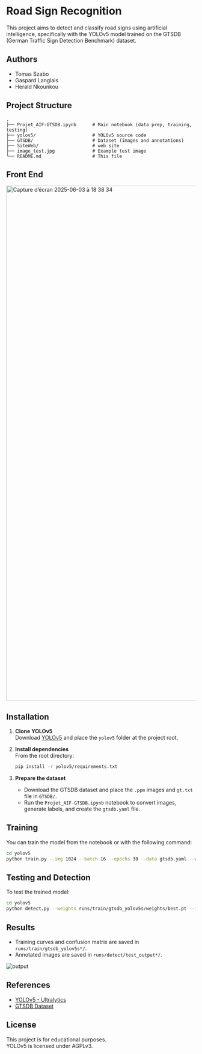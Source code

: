 # Road Sign Recognition

This project aims to detect and classify road signs using artificial intelligence, specifically with the YOLOv5 model trained on the GTSDB (German Traffic Sign Detection Benchmark) dataset.

## Authors

- Tomas Szabo  
- Gaspard Langlais  
- Herald Nkounkou  

## Project Structure

```
.
├── Projet_AIF-GTSDB.ipynb      # Main notebook (data prep, training, testing)
├── yolov5/                     # YOLOv5 source code
├── GTSDB/                      # Dataset (images and annotations)
├── SiteWeb/                    # web site                    
├── image_test.jpg              # Example test image
└── README.md                   # This file
```

## Front End
<img width="1372" alt="Capture d’écran 2025-06-03 à 18 38 34" src="https://github.com/user-attachments/assets/7c801574-f7c3-4452-9987-8beb84927713" />



## Installation

1. **Clone YOLOv5**  
   Download [YOLOv5](https://github.com/ultralytics/yolov5) and place the `yolov5` folder at the project root.

2. **Install dependencies**  
   From the root directory:
   ```bash
   pip install -r yolov5/requirements.txt
   ```

3. **Prepare the dataset**  
   - Download the GTSDB dataset and place the `.ppm` images and `gt.txt` file in `GTSDB/`.
   - Run the `Projet_AIF-GTSDB.ipynb` notebook to convert images, generate labels, and create the `gtsdb.yaml` file.

## Training

You can train the model from the notebook or with the following command:
```bash
cd yolov5
python train.py --img 1024 --batch 16 --epochs 30 --data gtsdb.yaml --weights yolov5s.pt --name gtsdb_yolov5s
```

## Testing and Detection

To test the trained model:
```bash
cd yolov5
python detect.py --weights runs/train/gtsdb_yolov5s/weights/best.pt --img 640 --conf 0.15 --source ../image_test.jpg --name test_output
```

## Results

- Training curves and confusion matrix are saved in `runs/train/gtsdb_yolov5s*/`.
- Annotated images are saved in `runs/detect/test_output*/`.

![output](https://github.com/user-attachments/assets/89182e3b-4877-4152-a46f-11992d4322f5)

## References

- [YOLOv5 - Ultralytics](https://github.com/ultralytics/yolov5)
- [GTSDB Dataset](http://benchmark.ini.rub.de/?section=gtsdb&subsection=dataset)

## License

This project is for educational purposes.  
YOLOv5 is licensed under AGPLv3.
